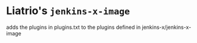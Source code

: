 # Liatrio's `jenkins-x-image`

adds the plugins in plugins.txt to the plugins defined in jenkins-x/jenkins-x-image

